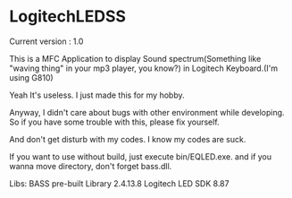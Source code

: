 # LogitechLEDSS
Current version : 1.0

This is a MFC Application to display Sound spectrum(Something like "waving thing" in your mp3 player, you know?) in Logitech Keyboard.(I'm using G810)

Yeah It's useless. I just made this for my hobby.

Anyway, I didn't care about bugs with other environment while developing. So if you have some trouble with this, please fix yourself.

And don't get disturb with my codes. I know my codes are suck.

If you want to use without build, just execute bin/EQLED.exe. and if you wanna move directory, don't forget bass.dll.

Libs:
BASS pre-built Library  2.4.13.8
Logitech LED SDK        8.87
